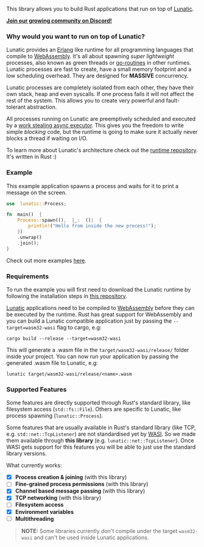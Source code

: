 This library allows you to build Rust applications that run on top of [Lunatic][1].

[**Join our growing community on Discord!**](https://discord.gg/b7zDqpXpB4)

### Why would you want to run on top of Lunatic?

Lunatic provides an [Erlang][2] like runtime for all programming languages that compile to [WebAssembly][3].
It's all about spawning _super lightweight_ processes, also known as green threads or [go-routines][5] in other
runtimes. Lunatic processes are fast to create, have a small memory footprint and a low scheduling
overhead. They are designed for **MASSIVE** concurrency.

Lunatic processes are completely isolated from each other, they have their own stack, heap and even syscalls. If one
process fails it will not affect the rest of the system. This allows you to create very powerful and fault-tolerant
abstraction.

All processes running on Lunatic are preemptively scheduled and executed by a [work stealing async executor][6]. This
gives you the freedom to write simple _blocking_ code, but the runtime is going to make sure it actually never blocks
a thread if waiting on I/O.

To learn more about Lunatic's architecture check out the [runtime repository][1]. It's written in Rust :)

### Example

This example application spawns a process and waits for it to print a message on the screen.

```rust
use  lunatic::Process;

fn  main()  {
	Process::spawn((),  |_:  ()|  {
		println!("Hello from inside the new process!");
	})
	.unwrap()
	.join();
}
```

Check out more examples [here](https://github.com/lunatic-solutions/rust-lib/tree/main/examples).

### Requirements

To run the example you will first need to download the Lunatic runtime by following the installation steps in
[this repository][1].

[Lunatic][1] applications need to be compiled to [WebAssembly][3] before they can be executed by the runtime.
Rust has great support for WebAssembly and you can build a Lunatic compatible application just by passing the
`--target=wasm32-wasi` flag to cargo, e.g:

```
cargo build --release --target=wasm32-wasi
```

This will generate a .wasm file in the `target/wasm32-wasi/release/` folder inside your project.
You can now run your application by passing the generated .wasm file to Lunatic, e.g:

```
lunatic target/wasm32-wasi/release/<name>.wasm
```

### Supported Features

Some features are directly supported through Rust's standard library, like filesystem access (`std::fs::File`).
Others are specific to Lunatic, like process spawning (`lunatic::Process`).

Some features that are usually available in Rust's standard library (like TCP, e.g. `std::net::TcpListener`) are
not standardised yet by [WASI][4]. So we made them available through **this library** (e.g. `lunatic::net::TcpListener`).
Once WASI gets support for this features you will be able to just use the standard library versions.

What currently works:

- [x] **Process creation & joining** (with this library)
- [ ] **Fine-grained process permissions** (with this library)
- [x] **Channel based message passing** (with this library)
- [x] **TCP networking** (with this library)
- [ ] **Filesystem access**
- [x] **Environment variables**
- [ ] **Multithreading**

> **NOTE:**
> Some libraries currently don't compile under the target `wasm32-wasi` and can't be used inside Lunatic applications.

[1]: https://github.com/lunatic-solutions/lunatic
[2]: https://www.erlang.org/
[3]: https://webassembly.org/
[4]: https://wasi.dev/
[5]: https://golangbot.com/goroutines
[6]: https://docs.rs/smol
